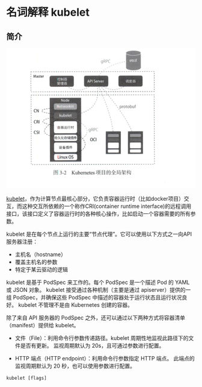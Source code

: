 # 名词解释 kubelet

## 简介[ ](https://kubernetes.io/zh-cn/docs/reference/command-line-tools-reference/kubelet/#简介)



![image-20230718134642937](./imgs/image-20230718134642937.png)

[kubelet](./名词解释：kubelet.md)，作为计算节点最核心部分，它负责容器运行时（比如docker项目）交互，而这种交互所依赖的一个称作CRI(container runtime interface)的远程调用接口，该接口定义了容器运行时的各种核心操作，比如启动一个容器需要的所有参数。



kubelet 是在每个节点上运行的主要“节点代理”。它可以使用以下方式之一向API服务器注册：

- 主机名（hostname）
- 覆盖主机名的参数
- 特定于某云驱动的逻辑

kubelet 是基于 PodSpec 来工作的。每个 PodSpec 是一个描述 Pod 的 YAML 或 JSON 对象。 kubelet 接受通过各种机制（主要是通过 apiserver）提供的一组 PodSpec，并确保这些 PodSpec 中描述的容器处于运行状态且运行状况良好。 kubelet 不管理不是由 Kubernetes 创建的容器。

除了来自 API 服务器的 PodSpec 之外，还可以通过以下两种方式将容器清单（manifest）提供给 kubelet。

- 文件（File）：利用命令行参数传递路径。kubelet 周期性地监视此路径下的文件是否有更新。 监视周期默认为 20s，且可通过参数进行配置。

- HTTP 端点（HTTP endpoint）：利用命令行参数指定 HTTP 端点。 此端点的监视周期默认为 20 秒，也可以使用参数进行配置。

```
kubelet [flags]
```
